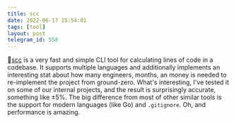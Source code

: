 ```yaml
---
title: scc
date: 2022-06-17 15:54:01
tags: [tool]
layout: post
telegram_id: 550
---
```


🔧[scc](https://github.com/boyter/scc) is a very fast and simple CLI tool for calculating lines of code in a codebase. It supports multiple languages and additionally implements an interesting stat about how many engineers, months, an money is needed to re-implement the project from ground-zero. What's interesting, I've tested it on some of our internal projects, and the result is surprisingly accurate, something like ±5%. The big difference from most of other similar tools is the support for modern languages (like Go) and `.gitignore`. Oh, and performance is amazing.
